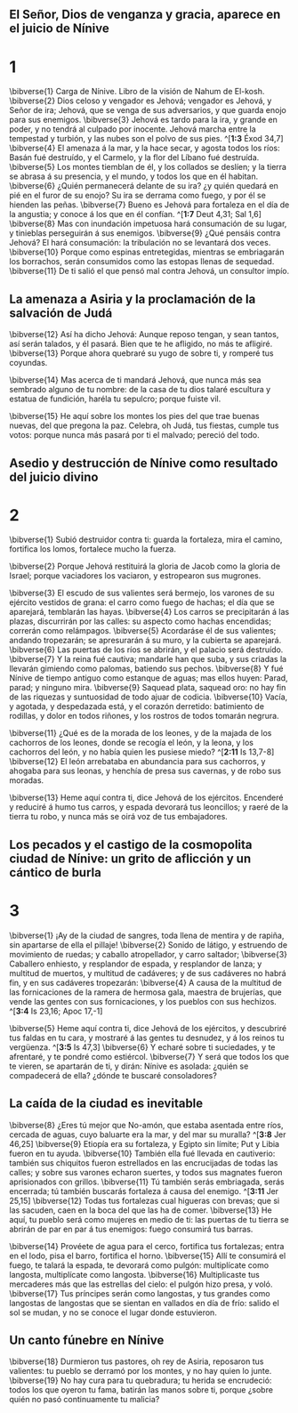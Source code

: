 ## El Señor, Dios de venganza y gracia, aparece en el juicio de Nínive
# 1 
\bibverse{1} Carga de Nínive. Libro de la visión de Nahum de El-kosh. \bibverse{2} Dios celoso y vengador es Jehová; vengador es Jehová, y Señor de ira; Jehová, que se venga de sus adversarios, y que guarda enojo para sus enemigos. \bibverse{3} Jehová es tardo para la ira, y grande en poder, y no tendrá al culpado por inocente. Jehová marcha entre la tempestad y turbión, y las nubes son el polvo de sus pies. ^[**1:3** Éxod 34,7] \bibverse{4} El amenaza á la mar, y la hace secar, y agosta todos los ríos: Basán fué destruído, y el Carmelo, y la flor del Líbano fué destruída. \bibverse{5} Los montes tiemblan de él, y los collados se deslíen; y la tierra se abrasa á su presencia, y el mundo, y todos los que en él habitan. \bibverse{6} ¿Quién permanecerá delante de su ira? ¿y quién quedará en pié en el furor de su enojo? Su ira se derrama como fuego, y por él se hienden las peñas. \bibverse{7} Bueno es Jehová para fortaleza en el día de la angustia; y conoce á los que en él confían. ^[**1:7** Deut 4,31; Sal 1,6] \bibverse{8} Mas con inundación impetuosa hará consumación de su lugar, y tinieblas perseguirán á sus enemigos. \bibverse{9} ¿Qué pensáis contra Jehová? El hará consumación: la tribulación no se levantará dos veces. \bibverse{10} Porque como espinas entretegidas, mientras se embriagarán los borrachos, serán consumidos como las estopas llenas de sequedad. \bibverse{11} De ti salió el que pensó mal contra Jehová, un consultor impío. 


 

## La amenaza a Asiria y la proclamación de la salvación de Judá
\bibverse{12} Así ha dicho Jehová: Aunque reposo tengan, y sean tantos, así serán talados, y él pasará. Bien que te he afligido, no más te afligiré. \bibverse{13} Porque ahora quebraré su yugo de sobre ti, y romperé tus coyundas. 


\bibverse{14} Mas acerca de ti mandará Jehová, que nunca más sea sembrado alguno de tu nombre: de la casa de tu dios talaré escultura y estatua de fundición, haréla tu sepulcro; porque fuiste vil. 


\bibverse{15} He aquí sobre los montes los pies del que trae buenas nuevas, del que pregona la paz. Celebra, oh Judá, tus fiestas, cumple tus votos: porque nunca más pasará por ti el malvado; pereció del todo. 

## Asedio y destrucción de Nínive como resultado del juicio divino
# 2 
\bibverse{1} Subió destruidor contra ti: guarda la fortaleza, mira el camino, fortifica los lomos, fortalece mucho la fuerza. 


\bibverse{2} Porque Jehová restituirá la gloria de Jacob como la gloria de Israel; porque vaciadores los vaciaron, y estropearon sus mugrones. 


\bibverse{3} El escudo de sus valientes será bermejo, los varones de su ejército vestidos de grana: el carro como fuego de hachas; el día que se aparejará, temblarán las hayas. \bibverse{4} Los carros se precipitarán á las plazas, discurrirán por las calles: su aspecto como hachas encendidas; correrán como relámpagos. \bibverse{5} Acordaráse él de sus valientes; andando tropezarán; se apresurarán á su muro, y la cubierta se aparejará. \bibverse{6} Las puertas de los ríos se abrirán, y el palacio será destruído. \bibverse{7} Y la reina fué cautiva; mandarle han que suba, y sus criadas la llevarán gimiendo como palomas, batiendo sus pechos. \bibverse{8} Y fué Nínive de tiempo antiguo como estanque de aguas; mas ellos huyen: Parad, parad; y ninguno mira. \bibverse{9} Saquead plata, saquead oro: no hay fin de las riquezas y suntuosidad de todo ajuar de codicia. \bibverse{10} Vacía, y agotada, y despedazada está, y el corazón derretido: batimiento de rodillas, y dolor en todos riñones, y los rostros de todos tomarán negrura. 


\bibverse{11} ¿Qué es de la morada de los leones, y de la majada de los cachorros de los leones, donde se recogía el león, y la leona, y los cachorros del león, y no había quien les pusiese miedo? ^[**2:11** Is 13,7-8] \bibverse{12} El león arrebataba en abundancia para sus cachorros, y ahogaba para sus leonas, y henchía de presa sus cavernas, y de robo sus moradas. 



\bibverse{13} Heme aquí contra ti, dice Jehová de los ejércitos. Encenderé y reduciré á humo tus carros, y espada devorará tus leoncillos; y raeré de la tierra tu robo, y nunca más se oirá voz de tus embajadores. 

## Los pecados y el castigo de la cosmopolita ciudad de Nínive: un grito de aflicción y un cántico de burla
# 3 
\bibverse{1} ¡Ay de la ciudad de sangres, toda llena de mentira y de rapiña, sin apartarse de ella el pillaje! \bibverse{2} Sonido de látigo, y estruendo de movimiento de ruedas; y caballo atropellador, y carro saltador; \bibverse{3} Caballero enhiesto, y resplandor de espada, y resplandor de lanza; y multitud de muertos, y multitud de cadáveres; y de sus cadáveres no habrá fin, y en sus cadáveres tropezarán: \bibverse{4} A causa de la multitud de las fornicaciones de la ramera de hermosa gala, maestra de brujerías, que vende las gentes con sus fornicaciones, y los pueblos con sus hechizos. 
^[**3:4** Is 23,16; Apoc 17,-1] 


\bibverse{5} Heme aquí contra ti, dice Jehová de los ejércitos, y descubriré tus faldas en tu cara, y mostraré á las gentes tu desnudez, y á los reinos tu vergüenza. ^[**3:5** Is 47,3] \bibverse{6} Y echaré sobre ti suciedades, y te afrentaré, y te pondré como estiércol. \bibverse{7} Y será que todos los que te vieren, se apartarán de ti, y dirán: Nínive es asolada: ¿quién se compadecerá de ella? ¿dónde te buscaré consoladores? 




## La caída de la ciudad es inevitable
\bibverse{8} ¿Eres tú mejor que No-amón, que estaba asentada entre ríos, cercada de aguas, cuyo baluarte era la mar, y del mar su muralla? ^[**3:8** Jer 46,25] \bibverse{9} Etiopía era su fortaleza, y Egipto sin límite; Put y Libia fueron en tu ayuda. \bibverse{10} También ella fué llevada en cautiverio: también sus chiquitos fueron estrellados en las encrucijadas de todas las calles; y sobre sus varones echaron suertes, y todos sus magnates fueron aprisionados con grillos. \bibverse{11} Tú también serás embriagada, serás encerrada; tú también buscarás fortaleza á causa del enemigo. ^[**3:11** Jer 25,15] \bibverse{12} Todas tus fortalezas cual higueras con brevas; que si las sacuden, caen en la boca del que las ha de comer. \bibverse{13} He aquí, tu pueblo será como mujeres en medio de ti: las puertas de tu tierra se abrirán de par en par á tus enemigos: fuego consumirá tus barras. 

 

\bibverse{14} Provéete de agua para el cerco, fortifica tus fortalezas; entra en el lodo, pisa el barro, fortifica el horno. \bibverse{15} Allí te consumirá el fuego, te talará la espada, te devorará como pulgón: multiplícate como langosta, multiplícate como langosta. \bibverse{16} Multiplicaste tus mercaderes más que las estrellas del cielo: el pulgón hizo presa, y voló. \bibverse{17} Tus príncipes serán como langostas, y tus grandes como langostas de langostas que se sientan en vallados en día de frío: salido el sol se mudan, y no se conoce el lugar donde estuvieron. 



## Un canto fúnebre en Nínive
\bibverse{18} Durmieron tus pastores, oh rey de Asiria, reposaron tus valientes: tu pueblo se derramó por los montes, y no hay quien lo junte. \bibverse{19} No hay cura para tu quebradura; tu herida se encrudeció: todos los que oyeron tu fama, batirán las manos sobre ti, porque ¿sobre quién no pasó continuamente tu malicia? 